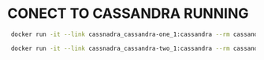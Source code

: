 # CONECT TO CASSANDRA RUNNING

```bash
 docker run -it --link cassnadra_cassandra-one_1:cassandra --rm cassandra sh -c 'exec cqlsh "$CASSANDRA_PORT_9042_TCP_ADDR"'
```

```bash
 docker run -it --link cassnadra_cassandra-two_1:cassandra --rm cassandra sh -c 'exec cqlsh "$CASSANDRA_PORT_9042_TCP_ADDR"'
```